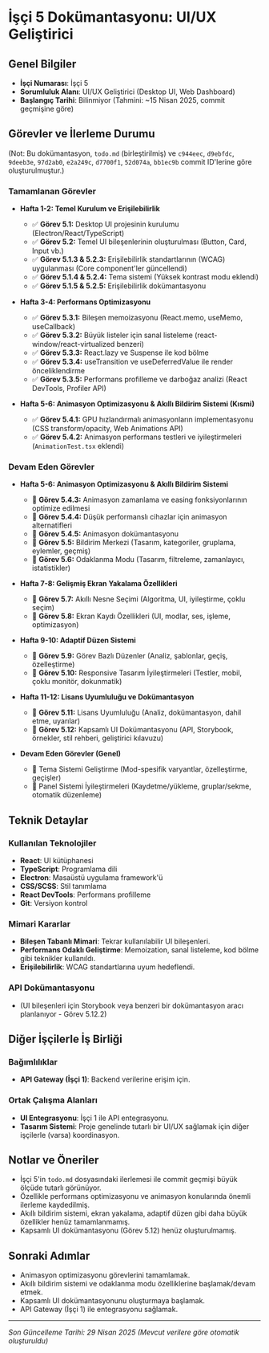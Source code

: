 # İşçi 5 Dokümantasyonu: UI/UX Geliştirici

## Genel Bilgiler
- **İşçi Numarası**: İşçi 5
- **Sorumluluk Alanı**: UI/UX Geliştirici (Desktop UI, Web Dashboard)
- **Başlangıç Tarihi**: Bilinmiyor (Tahmini: ~15 Nisan 2025, commit geçmişine göre)

## Görevler ve İlerleme Durumu

(Not: Bu dokümantasyon, `todo.md` (birleştirilmiş) ve `c944eec`, `d9ebfdc`, `9deeb3e`, `97d2ab0`, `e2a249c`, `d7700f1`, `52d074a`, `bb1ec9b` commit ID'lerine göre oluşturulmuştur.)

### Tamamlanan Görevler

- **Hafta 1-2: Temel Kurulum ve Erişilebilirlik**
  - ✅ **Görev 5.1:** Desktop UI projesinin kurulumu (Electron/React/TypeScript)
  - ✅ **Görev 5.2:** Temel UI bileşenlerinin oluşturulması (Button, Card, Input vb.)
  - ✅ **Görev 5.1.3 & 5.2.3:** Erişilebilirlik standartlarının (WCAG) uygulanması (Core component'ler güncellendi)
  - ✅ **Görev 5.1.4 & 5.2.4:** Tema sistemi (Yüksek kontrast modu eklendi)
  - ✅ **Görev 5.1.5 & 5.2.5:** Erişilebilirlik dokümantasyonu

- **Hafta 3-4: Performans Optimizasyonu**
  - ✅ **Görev 5.3.1:** Bileşen memoizasyonu (React.memo, useMemo, useCallback)
  - ✅ **Görev 5.3.2:** Büyük listeler için sanal listeleme (react-window/react-virtualized benzeri)
  - ✅ **Görev 5.3.3:** React.lazy ve Suspense ile kod bölme
  - ✅ **Görev 5.3.4:** useTransition ve useDeferredValue ile render önceliklendirme
  - ✅ **Görev 5.3.5:** Performans profilleme ve darboğaz analizi (React DevTools, Profiler API)

- **Hafta 5-6: Animasyon Optimizasyonu & Akıllı Bildirim Sistemi (Kısmi)**
  - ✅ **Görev 5.4.1:** GPU hızlandırmalı animasyonların implementasyonu (CSS transform/opacity, Web Animations API)
  - ✅ **Görev 5.4.2:** Animasyon performans testleri ve iyileştirmeleri (`AnimationTest.tsx` eklendi)

### Devam Eden Görevler

- **Hafta 5-6: Animasyon Optimizasyonu & Akıllı Bildirim Sistemi**
  - 🔄 **Görev 5.4.3:** Animasyon zamanlama ve easing fonksiyonlarının optimize edilmesi
  - 🔄 **Görev 5.4.4:** Düşük performanslı cihazlar için animasyon alternatifleri
  - 🔄 **Görev 5.4.5:** Animasyon dokümantasyonu
  - 🔄 **Görev 5.5:** Bildirim Merkezi (Tasarım, kategoriler, gruplama, eylemler, geçmiş)
  - 🔄 **Görev 5.6:** Odaklanma Modu (Tasarım, filtreleme, zamanlayıcı, istatistikler)

- **Hafta 7-8: Gelişmiş Ekran Yakalama Özellikleri**
  - 🔄 **Görev 5.7:** Akıllı Nesne Seçimi (Algoritma, UI, iyileştirme, çoklu seçim)
  - 🔄 **Görev 5.8:** Ekran Kaydı Özellikleri (UI, modlar, ses, işleme, optimizasyon)

- **Hafta 9-10: Adaptif Düzen Sistemi**
  - 🔄 **Görev 5.9:** Görev Bazlı Düzenler (Analiz, şablonlar, geçiş, özelleştirme)
  - 🔄 **Görev 5.10:** Responsive Tasarım İyileştirmeleri (Testler, mobil, çoklu monitör, dokunmatik)

- **Hafta 11-12: Lisans Uyumluluğu ve Dokümantasyon**
  - 🔄 **Görev 5.11:** Lisans Uyumluluğu (Analiz, dokümantasyon, dahil etme, uyarılar)
  - 🔄 **Görev 5.12:** Kapsamlı UI Dokümantasyonu (API, Storybook, örnekler, stil rehberi, geliştirici kılavuzu)

- **Devam Eden Görevler (Genel)**
  - 🔄 Tema Sistemi Geliştirme (Mod-spesifik varyantlar, özelleştirme, geçişler)
  - 🔄 Panel Sistemi İyileştirmeleri (Kaydetme/yükleme, gruplar/sekme, otomatik düzenleme)

## Teknik Detaylar

### Kullanılan Teknolojiler
- **React**: UI kütüphanesi
- **TypeScript**: Programlama dili
- **Electron**: Masaüstü uygulama framework'ü
- **CSS/SCSS**: Stil tanımlama
- **React DevTools**: Performans profilleme
- **Git**: Versiyon kontrol

### Mimari Kararlar
- **Bileşen Tabanlı Mimari**: Tekrar kullanılabilir UI bileşenleri.
- **Performans Odaklı Geliştirme**: Memoization, sanal listeleme, kod bölme gibi teknikler kullanıldı.
- **Erişilebilirlik**: WCAG standartlarına uyum hedeflendi.

### API Dokümantasyonu
- (UI bileşenleri için Storybook veya benzeri bir dokümantasyon aracı planlanıyor - Görev 5.12.2)

## Diğer İşçilerle İş Birliği

### Bağımlılıklar
- **API Gateway (İşçi 1)**: Backend verilerine erişim için.

### Ortak Çalışma Alanları
- **UI Entegrasyonu**: İşçi 1 ile API entegrasyonu.
- **Tasarım Sistemi**: Proje genelinde tutarlı bir UI/UX sağlamak için diğer işçilerle (varsa) koordinasyon.

## Notlar ve Öneriler
- İşçi 5'in `todo.md` dosyasındaki ilerlemesi ile commit geçmişi büyük ölçüde tutarlı görünüyor.
- Özellikle performans optimizasyonu ve animasyon konularında önemli ilerleme kaydedilmiş.
- Akıllı bildirim sistemi, ekran yakalama, adaptif düzen gibi daha büyük özellikler henüz tamamlanmamış.
- Kapsamlı UI dokümantasyonu (Görev 5.12) henüz oluşturulmamış.

## Sonraki Adımlar
- Animasyon optimizasyonu görevlerini tamamlamak.
- Akıllı bildirim sistemi ve odaklanma modu özelliklerine başlamak/devam etmek.
- Kapsamlı UI dokümantasyonunu oluşturmaya başlamak.
- API Gateway (İşçi 1) ile entegrasyonu sağlamak.

---

*Son Güncelleme Tarihi: 29 Nisan 2025 (Mevcut verilere göre otomatik oluşturuldu)*

